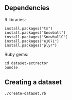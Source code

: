 Dependencies
-------------

R libraries: 

    install.packages("tm")
    install.packages("Snowball")
    install.packages("SnowballC")
    install.packages("e1071")
    install.packages("plyr")

Ruby gems:

    cd dataset-extractor
    bundle


Creating a dataset
------------------

    ./create-dataset.rb
